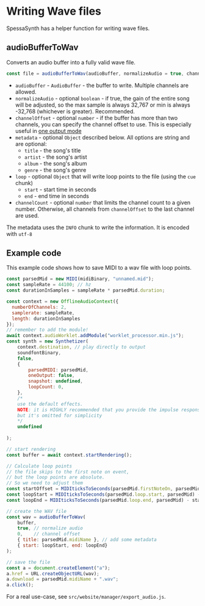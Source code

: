 # Writing Wave files
SpessaSynth has a helper function for writing wave files.

## audioBufferToWav
Converts an audio buffer into a fully valid wave file.
```js
const file = audioBufferToWav(audioBuffer, normalizeAudio = true, channelOffset = 0, metadata = {}, loop = undefined, channelCount = all);
```
- `audioBuffer` - `AudioBuffer` - the buffer to write. Multiple channels are allowed.
- `normalizeAudio` - optional `boolean` - if true, the gain of the entire song will be adjusted, so the max sample is always 32,767 or min is always -32,768 (whichever is greater). Recommended.
- `channelOffset` - optional `number` - if the buffer has more than two channels,
you can specify the channel offset to use.
This is especially useful in [one output mode](../synthesizer/index.md#one-output-mode)
- `metadata` - optional `Object` described below. All options are string and are optional:
  - `title` - the song's title
  - `artist` - the song's artist
  - `album` - the song's album
  - `genre` - the song's genre
- `loop` - optional `Object` that will write loop points to the file (using the `cue ` chunk)
  - `start` - start time in seconds
  - `end` - end time in seconds
- `channelCount` - optional `number` that limits the channel count to a given number. Otherwise, all channels from `channelOffset` to the last channel are used.

The metadata uses the `INFO` chunk to write the information. It is encoded with `utf-8`

## Example code
This example code shows how to save MIDI to a wav file with loop points.
```js
const parsedMid = new MIDI(midiBinary, "unnamed.mid");
const sampleRate = 44100; // hz
const durationInSamples = sampleRate * parsedMid.duration;

const context = new OfflineAudioContext({
  numberOfChannels: 2,
  samplerate: sampleRate,
  length: durationInSamples
});
// remember to add the module!
await context.audioWorklet.addModule("worklet_processor.min.js");
const synth = new Synthetizer(
    context.destination, // play directly to output
    soundfontBinary,
    false,
    {
        parsedMIDI: parsedMid,
        oneOutput: false,
        snapshot: undefined,
        loopCount: 0,
    }, 
    /*
    use the default effects. 
    NOTE: it is HIGHLY recommended that you provide the impulse response here as mentioned in Synthetizer page, 
    but it's omitted for simplicity
    */
    undefined
        
);

// start rendering
const buffer = await context.startRendering();

// Calculate loop points
// the file skips to the first note on event, 
// but the loop points are absolute. 
// So we need to adjust them
const startOffset = MIDIticksToSeconds(parsedMid.firstNoteOn, parsedMid);
const loopStart = MIDIticksToSeconds(parsedMid.loop.start, parsedMid) - startOffset;
const loopEnd = MIDIticksToSeconds(parsedMid.loop.end, parsedMid) - startOffset;

// create the WAV file
const wav = audioBufferToWav(
    buffer,
    true, // normalize audio
    0,    // channel offset
    { title: parsedMid.midiName }, // add some metadata
    { start: loopStart, end: loopEnd}
);

// save the file
const a = document.createElement("a");
a.href = URL.createObjectURL(wav);
a.download = parsedMid.midiName + ".wav";
a.click();
```

For a real use-case, see `src/website/manager/export_audio.js`.